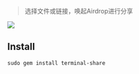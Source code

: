 > 选择文件或链接，唤起Airdrop进行分享

![](./screenshot.gif)

## Install

```
sudo gem install terminal-share
```
